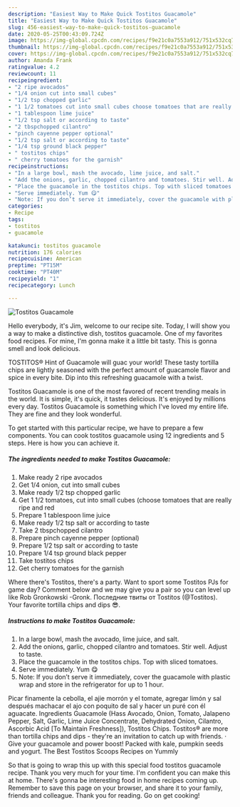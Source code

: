 ```yaml
---
description: "Easiest Way to Make Quick Tostitos Guacamole"
title: "Easiest Way to Make Quick Tostitos Guacamole"
slug: 456-easiest-way-to-make-quick-tostitos-guacamole
date: 2020-05-25T00:43:09.724Z
image: https://img-global.cpcdn.com/recipes/f9e21c0a7553a912/751x532cq70/tostitos-guacamole-recipe-main-photo.jpg
thumbnail: https://img-global.cpcdn.com/recipes/f9e21c0a7553a912/751x532cq70/tostitos-guacamole-recipe-main-photo.jpg
cover: https://img-global.cpcdn.com/recipes/f9e21c0a7553a912/751x532cq70/tostitos-guacamole-recipe-main-photo.jpg
author: Amanda Frank
ratingvalue: 4.2
reviewcount: 11
recipeingredient:
- "2 ripe avocados"
- "1/4 onion cut into small cubes"
- "1/2 tsp chopped garlic"
- "1 1/2 tomatoes cut into small cubes choose tomatoes that are really ripe and red"
- "1 tablespoon lime juice"
- "1/2 tsp salt or according to taste"
- "2 tbspchopped cilantro"
- "pinch cayenne pepper optional"
- "1/2 tsp salt or according to taste"
- "1/4 tsp ground black pepper"
- " tostitos chips"
- " cherry tomatoes for the garnish"
recipeinstructions:
- "In a large bowl, mash the avocado, lime juice, and salt."
- "Add the onions, garlic, chopped cilantro and tomatoes. Stir well. Adjust to taste."
- "Place the guacamole in the tostitos chips. Top with sliced tomatoes."
- "Serve immediately. Yum 😋"
- "Note: If you don’t serve it immediately, cover the guacamole with plastic wrap and store in the refrigerator for up to 1 hour."
categories:
- Recipe
tags:
- tostitos
- guacamole

katakunci: tostitos guacamole 
nutrition: 176 calories
recipecuisine: American
preptime: "PT15M"
cooktime: "PT40M"
recipeyield: "1"
recipecategory: Lunch

---
```



![Tostitos Guacamole](https://img-global.cpcdn.com/recipes/f9e21c0a7553a912/751x532cq70/tostitos-guacamole-recipe-main-photo.jpg)

Hello everybody, it's Jim, welcome to our recipe site. Today, I will show you a way to make a distinctive dish, tostitos guacamole. One of my favorites food recipes. For mine, I'm gonna make it a little bit tasty. This is gonna smell and look delicious.

TOSTITOS® Hint of Guacamole will guac your world! These tasty tortilla chips are lightly seasoned with the perfect amount of guacamole flavor and spice in every bite. Dip into this refreshing guacamole with a twist.

Tostitos Guacamole is one of the most favored of recent trending meals in the world. It is simple, it's quick, it tastes delicious. It's enjoyed by millions every day. Tostitos Guacamole is something which I've loved my entire life. They are fine and they look wonderful.


To get started with this particular recipe, we have to prepare a few components. You can cook tostitos guacamole using 12 ingredients and 5 steps. Here is how you can achieve it.

<!--inarticleads1-->

##### The ingredients needed to make Tostitos Guacamole:

1. Make ready 2 ripe avocados
1. Get 1/4 onion, cut into small cubes
1. Make ready 1/2 tsp chopped garlic
1. Get 1 1/2 tomatoes, cut into small cubes (choose tomatoes that are really ripe and red
1. Prepare 1 tablespoon lime juice
1. Make ready 1/2 tsp salt or according to taste
1. Take 2 tbspchopped cilantro
1. Prepare pinch cayenne pepper (optional)
1. Prepare 1/2 tsp salt or according to taste
1. Prepare 1/4 tsp ground black pepper
1. Take  tostitos chips
1. Get  cherry tomatoes for the garnish


Where there&#39;s Tostitos, there&#39;s a party. Want to sport some Tostitos PJs for game day? Comment below and we may give you a pair so you can level up like Rob Gronkowski -Gronk. Последние твиты от Tostitos (@Tostitos). Your favorite tortilla chips and dips 😎. 

<!--inarticleads2-->

##### Instructions to make Tostitos Guacamole:

1. In a large bowl, mash the avocado, lime juice, and salt.
1. Add the onions, garlic, chopped cilantro and tomatoes. Stir well. Adjust to taste.
1. Place the guacamole in the tostitos chips. Top with sliced tomatoes.
1. Serve immediately. Yum 😋
1. Note: If you don’t serve it immediately, cover the guacamole with plastic wrap and store in the refrigerator for up to 1 hour.


Picar finamente la cebolla, el ajie morrón y el tomate, agregar limón y sal después machacar el ajo con poquito de sal y hacer un puré con él aguacate. Ingredients Guacamole (Hass Avocado, Onion, Tomato, Jalapeno Pepper, Salt, Garlic, Lime Juice Concentrate, Dehydrated Onion, Cilantro, Ascorbic Acid [To Maintain Freshness]), Tostitos Chips. Tostitos® are more than tortilla chips and dips - they&#39;re an invitation to catch up with friends. · Give your guacamole and power boost! Packed with kale, pumpkin seeds and yogurt. The Best Tostitos Scoops Recipes on Yummly 

So that is going to wrap this up with this special food tostitos guacamole recipe. Thank you very much for your time. I'm confident you can make this at home. There's gonna be interesting food in home recipes coming up. Remember to save this page on your browser, and share it to your family, friends and colleague. Thank you for reading. Go on get cooking!
